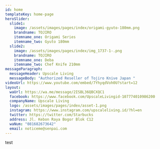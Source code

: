 ```yaml
---
id: home
templateKey: home-page
heroSlider:
  slide1:
    image: /assets/images/pages/index/origami-gyuto-180mm.png
    brandname: TOJIRO
    itemname_one: Origami Series
    itemname_two: Gyuto 180mm
  slide2:
    image: /assets/images/pages/index/img_1737-1-.png
    brandname: TOJIRO
    itemname_one: Deba
    itemname_two: Chef Knife 210mm
messageParagraph:
  messageHeader: Upscale Living
  messageBody: "Authorized Reseller of Tojiro Knive Japan "
videoUrl: https://www.youtube.com/embed/7YhyqdVoh0U?start=12
layout:
  waUrl: https://wa.me/message/2ISBL36QBCXQC1
  facebook: https://www.facebook.com/UpscaleLivingid-107774010986200
  companyName: Upscale Living
  logo: /assets/images/pages/index/asset-1.png
  instagram: https://www.instagram.com/upscaleliving.id/?hl=en
  twitter: https://twitter.com/Starbucks
  address: Jl. Kebon Raya Bogor Blok C12
  waNum: "081682673642"
  email: noticeme@senpai.com
---
```

test